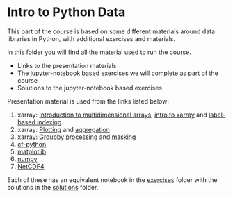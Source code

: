 # Intro to Python Data

This part of the course is based on some different materials around data libraries in Python, with additional exercises and materials.

In this folder you will find all the material used to run the course.
* Links to the presentation materials
* The jupyter-notebook based exercises we will complete as part of the course
* Solutions to the jupyter-notebook based exercises

Presentation material is used from the links listed below:

1. xarray: [Introduction to multidimensional arrays](https://tutorial.xarray.dev/fundamentals/01_data_structures.html), [intro to xarray](https://tutorial.xarray.dev/fundamentals/01_datastructures.html) and [label-based indexing](https://tutorial.xarray.dev/fundamentals/02.1_indexing_Basic.html).
2. xarray: [Plotting](https://tutorial.xarray.dev/fundamentals/04.1_basic_plotting.html) and [aggregation](https://tutorial.xarray.dev/fundamentals/03.1_computation_with_xarray.html)
3. xarray: [Groupby processing](https://tutorial.xarray.dev/fundamentals/03.2_groupby_with_xarray.html) and [masking](https://tutorial.xarray.dev/intermediate/indexing/boolean-masking-indexing.html)
4. [cf-python]()
5. [matplotlib](https://matplotlib.org/stable/users/explain/quick_start.html)
6. [numpy](https://numpy.org/doc/stable/user/quickstart.html)
7. [NetCDF4](https://unidata.github.io/netcdf4-python/#tutorial)

Each of these has an equivalent notebook in the [exercises](/python-data/exercises) folder with the solutions in the [solutions](python-data/solutions) folder. 